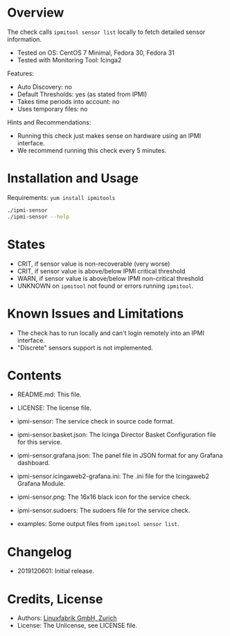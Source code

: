 # Overview

The check calls `ipmitool sensor list` locally to fetch detailed sensor
information.

* Tested on OS: CentOS 7 Minimal, Fedora 30, Fedora 31
* Tested with Monitoring Tool: Icinga2

Features:
* Auto Discovery: no
* Default Thresholds: yes (as stated from IPMI)
* Takes time periods into account: no
* Uses temporary files: no

Hints and Recommendations:
* Running this check just makes sense on hardware using an IPMI interface.
* We recommend running this check every 5 minutes.


# Installation and Usage

Requirements: `yum install ipmitools`

```bash
./ipmi-sensor
./ipmi-sensor --help
```


# States

* CRIT, if sensor value is non-recoverable (very worse)
* CRIT, if sensor value is above/below IPMI critical threshold
* WARN, if sensor value is above/below IPMI non-critical threshold
* UNKNOWN on `ipmitool` not found or errors running `ipmitool`.


# Known Issues and Limitations

* The check has to run locally and can't login remotely into an IPMI interface.
* "Discrete" sensors support is not implemented.


# Contents

* README.md: This file.
* LICENSE: The license file.

* ipmi-sensor: The service check in source code format.
* ipmi-sensor.basket.json: The Icinga Director Basket Configuration file for this service.
* ipmi-sensor.grafana.json: The panel file in JSON format for any Grafana dashboard.
* ipmi-sensor.icingaweb2-grafana.ini: The .ini file for the Icingaweb2 Grafana Module.
* ipmi-sensor.png: The 16x16 black icon for the service check.
* ipmi-sensor.sudoers: The sudoers file for the service check.

* examples: Some output files from `ipmitool sensor list`.


# Changelog

* 2019120601: Initial release.


# Credits, License

* Authors: [Linuxfabrik GmbH, Zurich](https://www.linuxfabrik.ch)
* License: The Unlicense, see LICENSE file.

